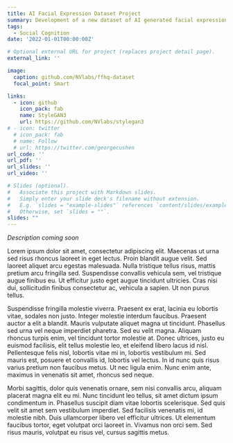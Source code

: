 ```yaml
---
title: AI Facial Expression Dataset Project
summary: Development of a new dataset of AI generated facial expression images suitable for a wide range of psychological research.
tags:
  - Social Cognition
date: '2022-01-01T00:00:00Z'

# Optional external URL for project (replaces project detail page).
external_link: ''

image:
  caption: github.com/NVlabs/ffhq-dataset
  focal_point: Smart

links: 
  - icon: github
    icon_pack: fab
    name: StyleGAN3
    url: https://github.com/NVlabs/stylegan3
# - icon: twitter
  # icon_pack: fab
  # name: Follow
  # url: https://twitter.com/georgecushen
url_code: ''
url_pdf: ''
url_slides: ''
url_video: ''

# Slides (optional).
#   Associate this project with Markdown slides.
#   Simply enter your slide deck's filename without extension.
#   E.g. `slides = "example-slides"` references `content/slides/example-slides.md`.
#   Otherwise, set `slides = ""`.
slides: ""
---
```


*Description coming soon*

Lorem ipsum dolor sit amet, consectetur adipiscing elit. Maecenas ut urna sed risus rhoncus laoreet in eget lectus. Proin blandit augue velit. Sed laoreet aliquet arcu egestas malesuada. Nulla tristique tellus risus, mattis pretium arcu fringilla sed. Suspendisse convallis vehicula sem, vel tristique augue finibus eu. Ut efficitur justo eget augue tincidunt ultricies. Cras nisi dui, sollicitudin finibus consectetur ac, vehicula a sapien. Ut non purus tellus.

Suspendisse fringilla molestie viverra. Praesent ex erat, lacinia eu lobortis vitae, sodales non justo. Integer molestie interdum faucibus. Praesent auctor a elit a blandit. Mauris vulputate aliquet magna ut tincidunt. Phasellus sed urna vel neque imperdiet pharetra. Sed eu velit magna. Aliquam rhoncus turpis enim, vel tincidunt tortor molestie at. Donec ultrices, justo eu euismod facilisis, elit tellus molestie leo, et eleifend libero lacus id nisl. Pellentesque felis nisl, lobortis vitae mi in, lobortis vestibulum mi. Sed mauris est, posuere et convallis id, lobortis vel lectus. In id nunc quis risus varius pretium non faucibus metus. Ut nec ligula enim. Nunc enim ante, maximus in venenatis sit amet, rhoncus sed neque.

Morbi sagittis, dolor quis venenatis ornare, sem nisi convallis arcu, aliquam placerat magna elit eu mi. Nunc tincidunt leo tellus, sit amet dictum ipsum condimentum in. Phasellus suscipit diam vitae lobortis scelerisque. Sed quis velit sit amet sem vestibulum imperdiet. Sed facilisis venenatis mi, id molestie nibh. Duis ullamcorper libero vel efficitur ultrices. Ut elementum faucibus tortor, eget volutpat orci laoreet in. Vivamus non orci sem. Sed risus mauris, volutpat eu risus vel, cursus sagittis metus.
